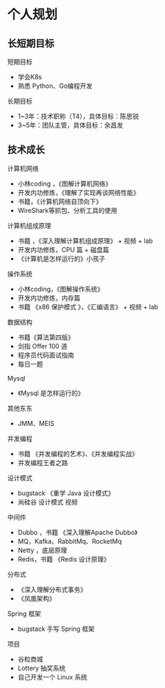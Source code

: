 # 个人规划



## 长短期目标

短期目标

- 学会K8s
- 熟悉 Python、Go编程开发

长期目标

- 1~3年：技术职称（T4），具体目标：陈思锐
- 3~5年：团队主管，具体目标：余昌发

## 技术成长

计算机网络

- 小林coding ，《图解计算机网络》
- 开发内功修炼，《理解了实现再谈网络性能》
- 书籍，《计算机网络自顶向下》
- WireShark等抓包、分析工具的使用



计算机组成原理

- 书籍 ，《深入理解计算机组成原理》 + 视频 + lab
- 开发内功修炼，CPU 篇 + 磁盘篇
- 《计算机是怎样运行的》小孩子



操作系统

- 小林coding，《图解操作系统》
- 开发内功修炼，内存篇
- 书籍 《x86 保护模式 》，《汇编语言》  + 视频 + lab 



数据结构

- 书籍《算法第四版》
- 剑指 Offer 100 道
- 程序员代码面试指南
- 每日一题



Mysql

- 《Mysql 是怎样运行的》







其他东东

- JMM、MEIS 



并发编程

- 书籍 《并发编程的艺术》、《并发编程实战》
- 并发编程王者之路



设计模式

- bugstack 《重学 Java 设计模式》
- 尚硅谷 设计模式 视频



中间件

- Dubbo ，书籍 《深入理解Apache Dubbo》
- MQ，Kafka、RabbitMq、RocketMq
- Netty ，底层原理
- Redis，书籍 《Redis 设计原理》



分布式

- 《深入理解分布式事务》
- 《凤凰架构》



Spring 框架

- bugstack 手写 Spring 框架



项目

- 谷粒商城
- Lottery 抽奖系统
- 自己开发一个 Linux 系统

